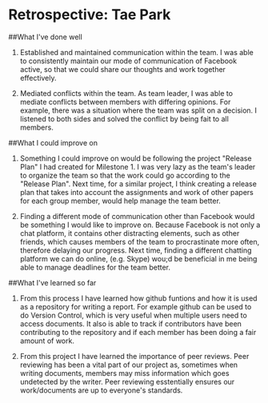 # Retrospective: Tae Park

##What I've done well

1. Established and maintained communication within the team. I was able to consistently maintain our mode of communication of Facebook active, so that we could share our thoughts and work together effectively. 

2. Mediated conflicts within the team. As team leader, I was able to mediate conflicts between members with differing opinions. For example, there was a situation where the team was split on a decision. I listened to both sides and solved the conflict by being fait to all members. 

##What I could improve on

1. Something I could improve on would be following the project "Release Plan" I had created for Milestone 1. I was very lazy as the team's leader to organize the team so that the work could go according to the "Release Plan". Next time, for a similar project, I think creating a release plan that takes into account the assignments and work of other papers for each group member, would help manage the team better.

2. Finding a different mode of communication other than Facebook would be something I would like to improve on. Because Facebook is not only a chat platform, it contains other distracting elements, such as other friends, which causes members of the team to procrastinate more often, therefore delaying our progress. Next time, finding a different chatting platform we can do online, (e.g. Skype) wou;d be beneficial in me being able to manage deadlines for the team better.

##What I've learned so far

1. From this process I have learned how github funtions and how it is used as a repository for writing a report. For example github can be used to do Version Control, which is very useful when multiple users need to access documents. It also is able to track if contributors have been contributing to the repository and if each member has been doing a fair amount of work.

2. From this project I have learned the importance of peer reviews. Peer reviewing has been a vital part of our project as, sometimes when writing documents, members may miss information which goes undetected by the writer. Peer reviewing esstentially ensures our work/documents are up to everyone's standards.

